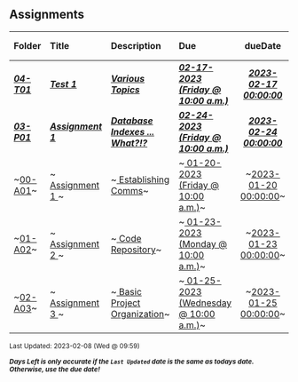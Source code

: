 ## Assignments

| Folder | Title | Description | Due | dueDate | Days Left<sup>*</sup> |
|:------|:------|:------|:------|:-----:|-----|
| ***<a href="https://github.com/rugbyprof/3013-Algorithms/tree/master/Assignments/04-T01">04-T01</a>*** | ***<a href="https://github.com/rugbyprof/3013-Algorithms/tree/master/Assignments/04-T01"> Test 1 </a>*** | ***<a href="https://github.com/rugbyprof/3013-Algorithms/tree/master/Assignments/04-T01"> Various Topics</a>*** | ***<a href="https://github.com/rugbyprof/3013-Algorithms/tree/master/Assignments/04-T01"> 02-17-2023 (Friday @ 10:00 a.m.)</a>*** | ***<a href="https://github.com/rugbyprof/3013-Algorithms/tree/master/Assignments/04-T01">2023-02-17 00:00:00</a>*** | 9 |
| ***<a href="https://github.com/rugbyprof/3013-Algorithms/tree/master/Assignments/03-P01">03-P01</a>*** | ***<a href="https://github.com/rugbyprof/3013-Algorithms/tree/master/Assignments/03-P01"> Assignment 1 </a>*** | ***<a href="https://github.com/rugbyprof/3013-Algorithms/tree/master/Assignments/03-P01"> Database Indexes ... What?!?</a>*** | ***<a href="https://github.com/rugbyprof/3013-Algorithms/tree/master/Assignments/03-P01"> 02-24-2023 (Friday @ 10:00 a.m.)</a>*** | ***<a href="https://github.com/rugbyprof/3013-Algorithms/tree/master/Assignments/03-P01">2023-02-24 00:00:00</a>*** | 16 |
| ~<a href="https://github.com/rugbyprof/3013-Algorithms/tree/master/Assignments/00-A01">00-A01</a>~ | ~<a href="https://github.com/rugbyprof/3013-Algorithms/tree/master/Assignments/00-A01"> Assignment 1 </a>~ | ~<a href="https://github.com/rugbyprof/3013-Algorithms/tree/master/Assignments/00-A01"> Establishing Comms</a>~ | ~<a href="https://github.com/rugbyprof/3013-Algorithms/tree/master/Assignments/00-A01"> 01-20-2023 (Friday @ 10:00 a.m.)</a>~ | ~<a href="https://github.com/rugbyprof/3013-Algorithms/tree/master/Assignments/00-A01">2023-01-20 00:00:00</a>~ | ---- |
| ~<a href="https://github.com/rugbyprof/3013-Algorithms/tree/master/Assignments/01-A02">01-A02</a>~ | ~<a href="https://github.com/rugbyprof/3013-Algorithms/tree/master/Assignments/01-A02"> Assignment 2 </a>~ | ~<a href="https://github.com/rugbyprof/3013-Algorithms/tree/master/Assignments/01-A02"> Code Repository</a>~ | ~<a href="https://github.com/rugbyprof/3013-Algorithms/tree/master/Assignments/01-A02"> 01-23-2023 (Monday @ 10:00 a.m.)</a>~ | ~<a href="https://github.com/rugbyprof/3013-Algorithms/tree/master/Assignments/01-A02">2023-01-23 00:00:00</a>~ | ---- |
| ~<a href="https://github.com/rugbyprof/3013-Algorithms/tree/master/Assignments/02-A03">02-A03</a>~ | ~<a href="https://github.com/rugbyprof/3013-Algorithms/tree/master/Assignments/02-A03"> Assignment 3 </a>~ | ~<a href="https://github.com/rugbyprof/3013-Algorithms/tree/master/Assignments/02-A03"> Basic Project Organization</a>~ | ~<a href="https://github.com/rugbyprof/3013-Algorithms/tree/master/Assignments/02-A03"> 01-25-2023 (Wednesday @ 10:00 a.m.)</a>~ | ~<a href="https://github.com/rugbyprof/3013-Algorithms/tree/master/Assignments/02-A03">2023-01-25 00:00:00</a>~ | ---- |

<sup>Last Updated: 2023-02-08 (Wed @ 09:59)</sup> 

<sup>***Days Left is only accurate if the `Last Updated` date is the same as todays date. Otherwise, use the due date!***</sup> 